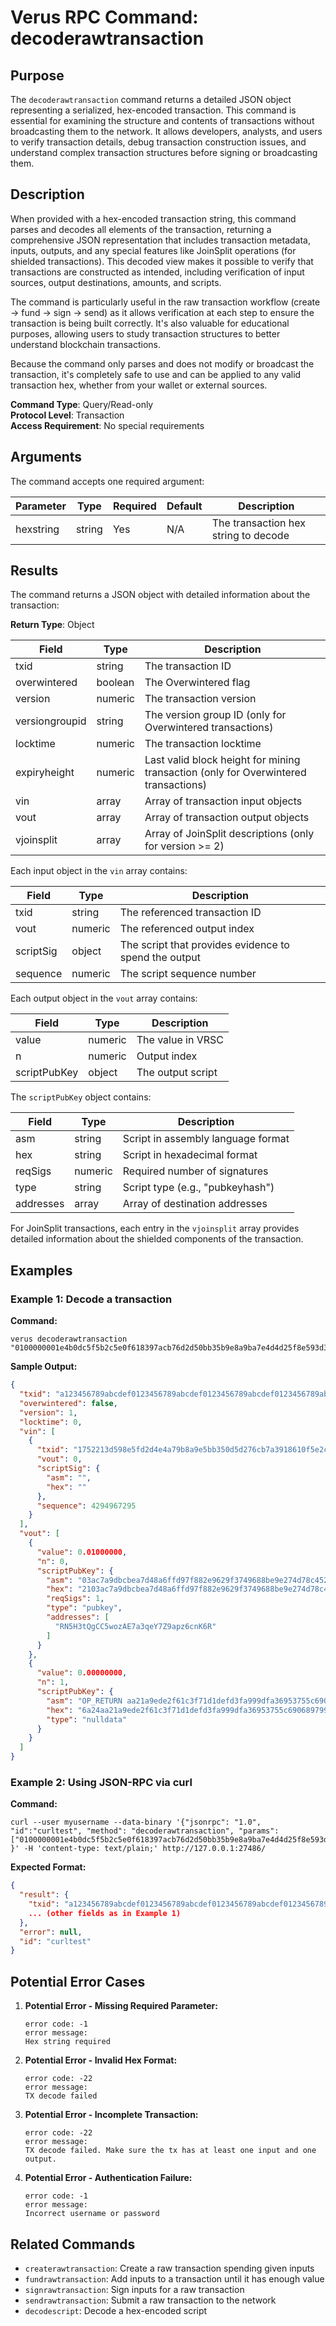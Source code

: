 # Verus RPC Command: decoderawtransaction

## Purpose
The `decoderawtransaction` command returns a detailed JSON object representing a serialized, hex-encoded transaction. This command is essential for examining the structure and contents of transactions without broadcasting them to the network. It allows developers, analysts, and users to verify transaction details, debug transaction construction issues, and understand complex transaction structures before signing or broadcasting them.

## Description
When provided with a hex-encoded transaction string, this command parses and decodes all elements of the transaction, returning a comprehensive JSON representation that includes transaction metadata, inputs, outputs, and any special features like JoinSplit operations (for shielded transactions). This decoded view makes it possible to verify that transactions are constructed as intended, including verification of input sources, output destinations, amounts, and scripts.

The command is particularly useful in the raw transaction workflow (create → fund → sign → send) as it allows verification at each step to ensure the transaction is being built correctly. It's also valuable for educational purposes, allowing users to study transaction structures to better understand blockchain transactions.

Because the command only parses and does not modify or broadcast the transaction, it's completely safe to use and can be applied to any valid transaction hex, whether from your wallet or external sources.

**Command Type**: Query/Read-only  
**Protocol Level**: Transaction  
**Access Requirement**: No special requirements

## Arguments
The command accepts one required argument:

| Parameter | Type | Required | Default | Description |
|-----------|------|----------|---------|-------------|
| hexstring | string | Yes | N/A | The transaction hex string to decode |

## Results
The command returns a JSON object with detailed information about the transaction:

**Return Type**: Object

| Field | Type | Description |
|-------|------|-------------|
| txid | string | The transaction ID |
| overwintered | boolean | The Overwintered flag |
| version | numeric | The transaction version |
| versiongroupid | string | The version group ID (only for Overwintered transactions) |
| locktime | numeric | The transaction locktime |
| expiryheight | numeric | Last valid block height for mining transaction (only for Overwintered transactions) |
| vin | array | Array of transaction input objects |
| vout | array | Array of transaction output objects |
| vjoinsplit | array | Array of JoinSplit descriptions (only for version >= 2) |

Each input object in the `vin` array contains:

| Field | Type | Description |
|-------|------|-------------|
| txid | string | The referenced transaction ID |
| vout | numeric | The referenced output index |
| scriptSig | object | The script that provides evidence to spend the output |
| sequence | numeric | The script sequence number |

Each output object in the `vout` array contains:

| Field | Type | Description |
|-------|------|-------------|
| value | numeric | The value in VRSC |
| n | numeric | Output index |
| scriptPubKey | object | The output script |

The `scriptPubKey` object contains:

| Field | Type | Description |
|-------|------|-------------|
| asm | string | Script in assembly language format |
| hex | string | Script in hexadecimal format |
| reqSigs | numeric | Required number of signatures |
| type | string | Script type (e.g., "pubkeyhash") |
| addresses | array | Array of destination addresses |

For JoinSplit transactions, each entry in the `vjoinsplit` array provides detailed information about the shielded components of the transaction.

## Examples

### Example 1: Decode a transaction

**Command:**
```
verus decoderawtransaction "0100000001e4b0dc5f5b2c5e0f618397acb76d2d50bb35b9e8a9ba7e4d4d25f8e593d3217520000000000ffffffff0240420f0000000000232103ac7a9dbcbea7d48a6ffd97f882e9629f3749688be9e274d78c452a3ad3ff76caac0000000000000000266a24aa21a9ede2f61c3f71d1defd3fa999dfa36953755c690689799962b48bebd836974e8cf900000000"
```

**Sample Output:**
```json
{
  "txid": "a123456789abcdef0123456789abcdef0123456789abcdef0123456789abcdef",
  "overwintered": false,
  "version": 1,
  "locktime": 0,
  "vin": [
    {
      "txid": "1752213d598e5fd2d4e4a79b8a9e5bb350d5d276cb7a3918610f5e2c5fdcb0e4",
      "vout": 0,
      "scriptSig": {
        "asm": "",
        "hex": ""
      },
      "sequence": 4294967295
    }
  ],
  "vout": [
    {
      "value": 0.01000000,
      "n": 0,
      "scriptPubKey": {
        "asm": "03ac7a9dbcbea7d48a6ffd97f882e9629f3749688be9e274d78c452a3ad3ff76ca OP_CHECKSIG",
        "hex": "2103ac7a9dbcbea7d48a6ffd97f882e9629f3749688be9e274d78c452a3ad3ff76caac",
        "reqSigs": 1,
        "type": "pubkey",
        "addresses": [
          "RN5H3tQgCC5wozAE7a3qeY7Z9apz6cnK6R"
        ]
      }
    },
    {
      "value": 0.00000000,
      "n": 1,
      "scriptPubKey": {
        "asm": "OP_RETURN aa21a9ede2f61c3f71d1defd3fa999dfa36953755c690689799962b48bebd836974e8cf9",
        "hex": "6a24aa21a9ede2f61c3f71d1defd3fa999dfa36953755c690689799962b48bebd836974e8cf9",
        "type": "nulldata"
      }
    }
  ]
}
```

### Example 2: Using JSON-RPC via curl

**Command:**
```
curl --user myusername --data-binary '{"jsonrpc": "1.0", "id":"curltest", "method": "decoderawtransaction", "params": ["0100000001e4b0dc5f5b2c5e0f618397acb76d2d50bb35b9e8a9ba7e4d4d25f8e593d3217520000000000ffffffff0240420f0000000000232103ac7a9dbcbea7d48a6ffd97f882e9629f3749688be9e274d78c452a3ad3ff76caac0000000000000000266a24aa21a9ede2f61c3f71d1defd3fa999dfa36953755c690689799962b48bebd836974e8cf900000000"] }' -H 'content-type: text/plain;' http://127.0.0.1:27486/
```

**Expected Format:**
```json
{
  "result": {
    "txid": "a123456789abcdef0123456789abcdef0123456789abcdef0123456789abcdef",
    ... (other fields as in Example 1)
  },
  "error": null,
  "id": "curltest"
}
```

## Potential Error Cases

1. **Potential Error - Missing Required Parameter:**
   ```
   error code: -1
   error message:
   Hex string required
   ```

2. **Potential Error - Invalid Hex Format:**
   ```
   error code: -22
   error message:
   TX decode failed
   ```

3. **Potential Error - Incomplete Transaction:**
   ```
   error code: -22
   error message:
   TX decode failed. Make sure the tx has at least one input and one output.
   ```

4. **Potential Error - Authentication Failure:**
   ```
   error code: -1
   error message:
   Incorrect username or password
   ```

## Related Commands
- `createrawtransaction`: Create a raw transaction spending given inputs
- `fundrawtransaction`: Add inputs to a transaction until it has enough value
- `signrawtransaction`: Sign inputs for a raw transaction
- `sendrawtransaction`: Submit a raw transaction to the network
- `decodescript`: Decode a hex-encoded script
